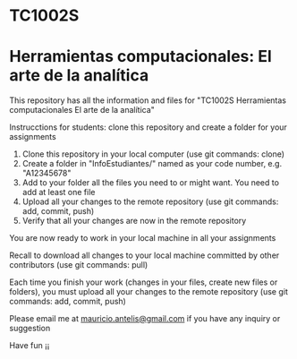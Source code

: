 # TC1002S


# Herramientas computacionales: El arte de la analítica

This repository has all the information and files for "TC1002S Herramientas computacionales El arte de la analítica"

Instrucctions for students: clone this repository and create a folder for your assignments
1) Clone this repository in your local computer (use git commands: clone)
2) Create a folder in "InfoEstudiantes/" named as your code number, e.g. "A12345678"
3) Add to your folder all the files you need to or might want. You need to add at least one file
4) Upload all your changes to the remote repository (use git commands: add, commit, push)
5) Verify that all your changes are now in the remote repository

You are now ready to work in your local machine in all your assignments

Recall to download all changes to your local machine committed by other contributors (use git commands: pull)

Each time you finish your work (changes in your files, create new files or folders), you must upload all your changes to the remote repository (use git commands: add, commit, push)

Please email me at mauricio.antelis@gmail.com if you have any inquiry or suggestion

Have fun ¡¡
